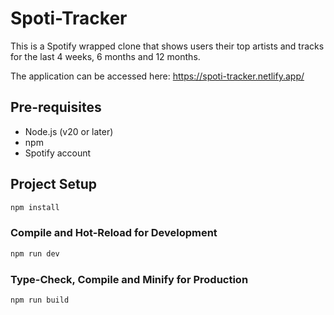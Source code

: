 # Spoti-Tracker

This is a Spotify wrapped clone that shows users their top artists and tracks
for the last 4 weeks, 6 months and 12 months.

The application can be accessed here: https://spoti-tracker.netlify.app/

## Pre-requisites

- Node.js (v20 or later)
- npm
- Spotify account

## Project Setup

```sh
npm install
```

### Compile and Hot-Reload for Development

```sh
npm run dev
```

### Type-Check, Compile and Minify for Production

```sh
npm run build
```
